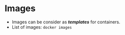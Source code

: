 # Images

 * Images can be consider as ***templates*** for containers.
 * List of images: `docker images`

